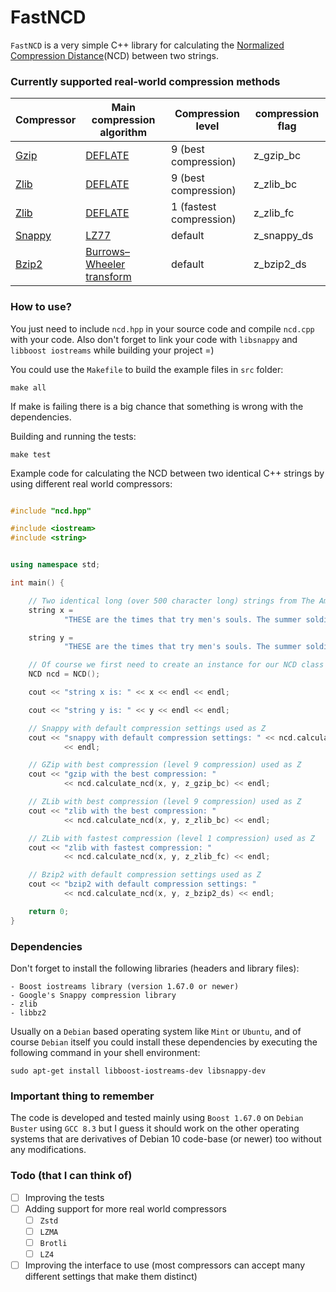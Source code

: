 # FastNCD

`FastNCD` is a very simple C++ library for calculating the [Normalized Compression Distance](https://en.wikipedia.org/wiki/Normalized_compression_distance)(NCD) between two strings.

### Currently supported real-world compression methods

| Compressor | Main compression algorithm | Compression level | compression flag |
|--------|--------|--------|--------|
|    [Gzip](https://en.wikipedia.org/wiki/Gzip)    |  [DEFLATE](https://en.wikipedia.org/wiki/DEFLATE)      |  9 (best compression)     |  z_gzip_bc      |
|    [Zlib](https://en.wikipedia.org/wiki/Zlib) |  [DEFLATE](https://en.wikipedia.org/wiki/DEFLATE)      |  9 (best compression)      |  z_zlib_bc      |
|    [Zlib](https://en.wikipedia.org/wiki/Zlib) | [DEFLATE](https://en.wikipedia.org/wiki/DEFLATE)      |  1 (fastest compression)      |  z_zlib_fc      |
|    [Snappy](https://en.wikipedia.org/wiki/Snappy_(compression))    |  [LZ77](https://en.wikipedia.org/wiki/LZ77_and_LZ78)      |  default      |  z_snappy_ds      |
|    [Bzip2](https://en.wikipedia.org/wiki/Bzip2)    |  [Burrows–Wheeler transform](https://en.wikipedia.org/wiki/Burrows–Wheeler_transform)      |  default      |  z_bzip2_ds      |


### How to use?

You just need to include `ncd.hpp` in your source code and compile `ncd.cpp` with your code. Also don't forget to link your code with `libsnappy` and `libboost iostreams` while building your project =)

You could use the `Makefile` to build the example files in `src` folder:

    make all

If make is failing there is a big chance that something is wrong with the dependencies.

Building and running the tests:

    make test

Example code for calculating the NCD between two identical C++ strings by using different real world compressors:


```cpp

#include "ncd.hpp"

#include <iostream>
#include <string>


using namespace std;

int main() {

    // Two identical long (over 500 character long) strings from The American Crisis by Thomas Paine
    string x =
            "THESE are the times that try men's souls. The summer soldier and the sunshine patriot will, in this crisis, shrink from the service of their country; but he that stands by it now, deserves the love and thanks of man and woman. Tyranny, like hell, is not easily conquered; yet we have this consolation with us, that the harder the conflict, the more glorious the triumph. What we obtain too cheap, we esteem too lightly: it is dearness only that gives everything its value. Heaven knows how to put a proper price upon its goods; and it would be strange indeed if so celestial an article as FREEDOM should not be highly rated";

    string y =
            "THESE are the times that try men's souls. The summer soldier and the sunshine patriot will, in this crisis, shrink from the service of their country; but he that stands by it now, deserves the love and thanks of man and woman. Tyranny, like hell, is not easily conquered; yet we have this consolation with us, that the harder the conflict, the more glorious the triumph. What we obtain too cheap, we esteem too lightly: it is dearness only that gives everything its value. Heaven knows how to put a proper price upon its goods; and it would be strange indeed if so celestial an article as FREEDOM should not be highly rated";

    // Of course we first need to create an instance for our NCD class ;)
    NCD ncd = NCD();

    cout << "string x is: " << x << endl << endl;

    cout << "string y is: " << y << endl << endl;

    // Snappy with default compression settings used as Z
    cout << "snappy with default compression settings: " << ncd.calculate_ncd(x, y, z_snappy_ds)
            << endl;

    // GZip with best compression (level 9 compression) used as Z
    cout << "gzip with the best compression: "
            << ncd.calculate_ncd(x, y, z_gzip_bc) << endl;

    // ZLib with best compression (level 9 compression) used as Z
    cout << "zlib with the best compression: "
            << ncd.calculate_ncd(x, y, z_zlib_bc) << endl;

    // ZLib with fastest compression (level 1 compression) used as Z
    cout << "zlib with fastest compression: "
            << ncd.calculate_ncd(x, y, z_zlib_fc) << endl;

    // Bzip2 with default compression settings used as Z
    cout << "bzip2 with default compression settings: "
            << ncd.calculate_ncd(x, y, z_bzip2_ds) << endl;

    return 0;
}


```



### Dependencies

Don't forget to install the following libraries (headers and library files):

    - Boost iostreams library (version 1.67.0 or newer)
    - Google's Snappy compression library
    - zlib
    - libbz2

Usually on a `Debian` based operating system like `Mint` or `Ubuntu`, and of course `Debian` itself you could install these dependencies by executing the following command in your shell environment:

    sudo apt-get install libboost-iostreams-dev libsnappy-dev

### Important thing to remember
The code is developed and tested mainly using `Boost 1.67.0` on `Debian Buster` using `GCC 8.3` but I guess it should work on the other operating systems that are derivatives of Debian 10 code-base (or newer) too without any modifications.

### Todo (that I can think of)

- [ ] Improving the tests
- [ ] Adding support for more real world compressors
    - [ ] `Zstd`
    - [ ] `LZMA`
    - [ ] `Brotli`
    - [ ] `LZ4`
- [ ] Improving the interface to use (most compressors can accept many different settings that make them distinct)
